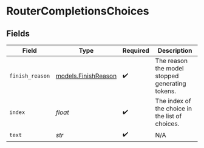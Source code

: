 # RouterCompletionsChoices


## Fields

| Field                                            | Type                                             | Required                                         | Description                                      |
| ------------------------------------------------ | ------------------------------------------------ | ------------------------------------------------ | ------------------------------------------------ |
| `finish_reason`                                  | [models.FinishReason](../models/finishreason.md) | :heavy_check_mark:                               | The reason the model stopped generating tokens.  |
| `index`                                          | *float*                                          | :heavy_check_mark:                               | The index of the choice in the list of choices.  |
| `text`                                           | *str*                                            | :heavy_check_mark:                               | N/A                                              |